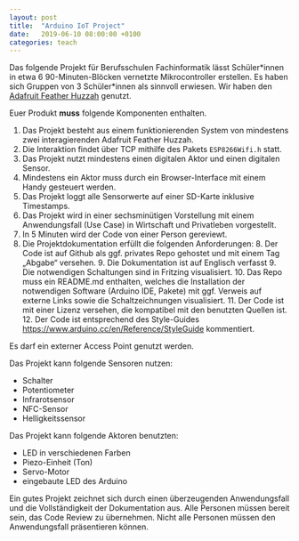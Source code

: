 ```yaml
---
layout: post
title:  "Arduino IoT Project"
date:   2019-06-10 08:00:00 +0100
categories: teach
---
```

Das folgende Projekt für Berufsschulen Fachinformatik lässt Schüler\*innen in etwa 6 90-Minuten-Blöcken vernetzte Mikrocontroller erstellen. Es haben sich Gruppen von 3 Schüler\*innen als sinnvoll erwiesen. Wir haben den [Adafruit Feather Huzzah](https://www.adafruit.com/product/2821) genutzt.
<!--more-->
Euer Produkt **muss** folgende Komponenten enthalten.

1. Das Projekt besteht aus einem funktionierenden System von mindestens zwei interagierenden Adafruit Feather Huzzah.
2. Die Interaktion findet über TCP mithilfe des Pakets `ESP8266Wifi.h` statt.
3. Das Projekt nutzt mindestens einen digitalen Aktor und einen digitalen Sensor.
4. Mindestens ein Aktor muss durch ein Browser-Interface mit einem Handy gesteuert werden.
4. Das Projekt loggt alle Sensorwerte auf einer SD-Karte inklusive Timestamps.
5. Das Projekt wird in einer sechsminütigen Vorstellung mit einem Anwendungsfall (Use Case) in Wirtschaft und Privatleben vorgestellt.
6. In 5 Minuten wird der Code von einer Person gereviewt.
7. Die Projektdokumentation erfüllt die folgenden Anforderungen:
	8. Der Code ist auf Github als ggf. privates Repo gehostet und mit einem Tag „Abgabe“ versehen.
	9. Die Dokumentation ist auf Englisch verfasst
	9. Die notwendigen Schaltungen sind in Fritzing visualisiert.
	10. Das Repo muss ein README.md enthalten, welches die Installation der notwendigen Software (Arduino IDE, Pakete) mit ggf. Verweis auf externe Links sowie die Schaltzeichnungen visualisiert.
	11. Der Code ist mit einer Lizenz versehen, die kompatibel mit den benutzten Quellen ist.
	12. Der Code ist entsprechend des Style-Guides https://www.arduino.cc/en/Reference/StyleGuide kommentiert.

Es darf ein externer Access Point genutzt werden.

Das Projekt kann folgende Sensoren nutzen:

 - Schalter
 - Potentiometer
 - Infrarotsensor
 - NFC-Sensor
 - Helligkeitssensor

Das Projekt kann folgende Aktoren benutzten:

 - LED in verschiedenen Farben
 - Piezo-Einheit (Ton)
 - Servo-Motor
 - eingebaute LED des Arduino

Ein gutes Projekt zeichnet sich durch einen überzeugenden Anwendungsfall und die Vollständigkeit der Dokumentation aus. Alle Personen müssen bereit sein, das Code Review zu übernehmen. Nicht alle Personen müssen den Anwendungsfall präsentieren können.